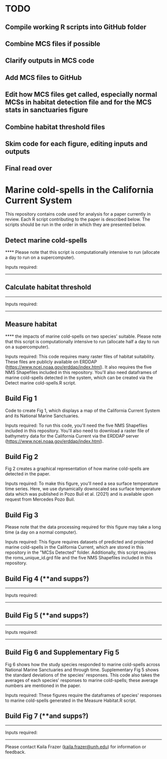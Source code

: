 # TODO

## Compile working R scripts into GitHub folder
## Combine MCS files if possible
## Clarify outputs in MCS code
## Add MCS files to GitHub
## Edit how MCS files get called, especially normal MCSs in habitat detection file and for the MCS stats in sanctuaries figure
## Combine habitat threshold files
## Skim code for each figure, editing inputs and outputs
## Final read over

# Marine cold-spells in the California Current System
This repository contains code used for analysis for a paper currently in review. Each R script contributing to the paper is described below. The scripts should be run in the order in which they are presented below.

## Detect marine cold-spells
**** Please note that this script is computationally intensive to run (allocate a day to run on a supercomputer).

Inputs required:
****

## Calculate habitat threshold
****

Inputs required:
****

## Measure habitat
**** the impacts of marine cold-spells on two species' suitable. Please note that this script is computationally intensive to run (allocate half a day to run on a supercomputer).

Inputs required:
This code requires many raster files of habitat suitability. These files are publicly available on ERDDAP (https://www.ncei.noaa.gov/erddap/index.html). It also requires the five NMS Shapefiles included in this repository. You'll also need dataframes of marine cold-spells detected in the system, which can be created via the Detect marine cold-spells.R script.

## Build Fig 1
Code to create Fig 1, which displays a map of the California Current System and its National Marine Sanctuaries.

Inputs required:
To run this code, you'll need the five NMS Shapefiles included in this repository. You'll also need to download a raster file of bathymetry data for the California Current via the ERDDAP server (https://www.ncei.noaa.gov/erddap/index.html). 

## Build Fig 2
Fig 2 creates a graphical representation of how marine cold-spells are detected in the paper.

Inputs required:
To make this figure, you'll need a sea surface temperature time series. Here, we use dynamically downscaled sea surface temperature data which was published in Pozo Buil et al. (2021) and is available upon request from Mercedes Pozo Buil.

## Build Fig 3
Please note that the data processing required for this figure may take a long time (a day on a normal computer).

Inputs required:
This figure requires datasets of predicted and projected marine cold-spells in the California Current, which are stored in this repository in the "MCSs Detected" folder. Additionally, this script requires the roms_unique_id.grd file and the five NMS Shapefiles included in this repository.

## Build Fig 4 (**and supps?)
****

Inputs required:
****

## Build Fig 5 (**and supps?)
****

Inputs required:
****

## Build Fig 6 and Supplementary Fig 5
Fig 6 shows how the study species responded to marine cold-spells across National Marine Sanctuaries and through time. Supplementary Fig 5 shows the standard deviations of the species' responses. This code also takes the averages of each species' responses to marine cold-spells; these average numbers are mentioned in the paper.

Inputs required:
These figures require the dataframes of species' responses to marine cold-spells generated in the Measure Habitat.R script.

## Build Fig 7 (**and supps?)
****

Inputs required:
****

Please contact Kaila Frazer (kaila.frazer@unh.edu) for information or feedback.
